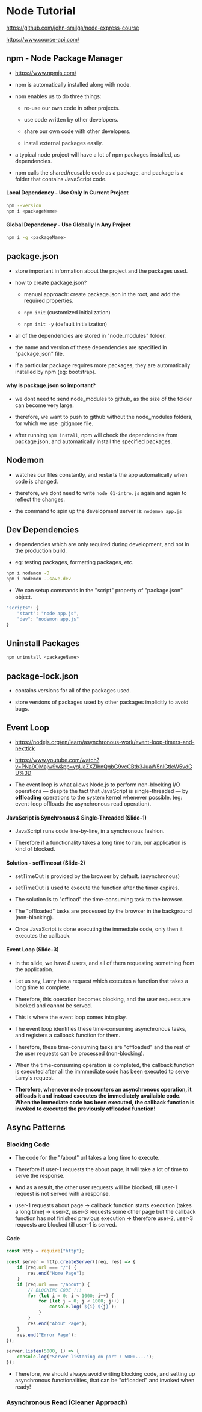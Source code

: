 # Node Tutorial

https://github.com/john-smilga/node-express-course

https://www.course-api.com/

## npm - Node Package Manager

-   https://www.npmjs.com/

-   npm is automatically installed along with node.

-   npm enables us to do three things:

    -   re-use our own code in other projects.

    -   use code written by other developers.

    -   share our own code with other developers.

    -   install external packages easily.

-   a typical node project will have a lot of npm packages installed, as dependencies.

-   npm calls the shared/reusable code as a package, and package is a folder that contains JavaScript code.

#### Local Dependency - Use Only In Current Project

```sh
npm --version
npm i <packageName>
```

#### Global Dependency - Use Globally In Any Project

```sh
npm i -g <packageName>
```

## package.json

-   store important information about the project and the packages used.

-   how to create package.json?

    -   manual approach: create package.json in the root, and add the required properties.

    -   `npm init` (customized initialization)

    -   `npm init -y` (default initialization)

-   all of the dependencies are stored in "node_modules" folder.

-   the name and version of these dependencies are specified in "package.json" file.

-   if a particular package requires more packages, they are automatically installed by npm (eg: bootstrap).

#### why is package.json so important?

-   we dont need to send node_modules to github, as the size of the folder can become very large.

-   therefore, we want to push to github without the node_modules folders, for which we use .gitignore file.

-   after running `npm install`, npm will check the dependencies from package.json, and automatically install the specified packages.

## Nodemon

-   watches our files constantly, and restarts the app automatically when code is changed.

-   therefore, we dont need to write `node 01-intro.js` again and again to reflect the changes.

-   the command to spin up the development server is: `nodemon app.js`

## Dev Dependencies

-   dependencies which are only required during development, and not in the production build.

-   eg: testing packages, formatting packages, etc.

```sh
npm i nodemon -D
npm i nodemon --save-dev
```

-   We can setup commands in the "script" property of "package.json" object.

```js
"scripts": {
    "start": "node app.js",
    "dev": "nodemon app.js"
}
```

## Uninstall Packages

```sh
npm uninstall <packageName>
```

## package-lock.json

-   contains versions for all of the packages used.

-   store versions of packages used by other packages implicitly to avoid bugs.

## Event Loop

-   https://nodejs.org/en/learn/asynchronous-work/event-loop-timers-and-nexttick

-   https://www.youtube.com/watch?v=PNa9OMajw9w&pp=ygUaZXZlbnQgbG9vcCBtb3JuaW5nIGtleW5vdGU%3D

-   The event loop is what allows Node.js to perform non-blocking I/O operations — despite the fact that JavaScript is single-threaded — by **offloading** operations to the system kernel whenever possible. (eg: event-loop offloads the asynchronous read operation).

#### JavaScript is Synchronous & Single-Threaded (Slide-1)

-   JavaScript runs code line-by-line, in a synchronous fashion.

-   Therefore if a functionality takes a long time to run, our application is kind of blocked.

#### Solution - setTimeout (Slide-2)

-   setTimeOut is provided by the browser by default. (asynchronous)

-   setTimeOut is used to execute the function after the timer expires.

-   The solution is to "offload" the time-consuming task to the browser.

-   The "offloaded" tasks are processed by the browser in the background (non-blocking).

-   Once JavaScript is done executing the immediate code, only then it executes the callback.

#### Event Loop (Slide-3)

-   In the slide, we have 8 users, and all of them requesting something from the application.
-   Let us say, Larry has a request which executes a function that takes a long time to complete.
-   Therefore, this operation becomes blocking, and the user requests are blocked and cannot be served.

-   This is where the event loop comes into play.
-   The event loop identifies these time-consuming asynchronous tasks, and registers a callback function for them.
-   Therefore, these time-consuming tasks are "offloaded" and the rest of the user requests can be processed (non-blocking).
-   When the time-consuming operation is completed, the callback function is executed after all the immmediate code has been executed to serve Larry's request.

-   **Therefore, whenever node encounters an asynchronous operation, it offloads it and instead executes the immediately availaible code. When the immediate code has been executed, the callback function is invoked to executed the previously offloaded function!**

## Async Patterns

### Blocking Code

-   The code for the "/about" url takes a long time to execute.

-   Therefore if user-1 requests the about page, it will take a lot of time to serve the response.

-   And as a result, the other user requests will be blocked, till user-1 request is not served with a response.

-   user-1 requests about page -> callback function starts execution (takes a long time) -> user-2, user-3 requests some other page but the callback function has not finished previous execution -> therefore user-2, user-3 requests are blocked till user-1 is served.

#### Code

```js
const http = require("http");

const server = http.createServer((req, res) => {
    if (req.url === "/") {
        res.end("Home Page");
    }
    if (req.url === "/about") {
        // BLOCKING CODE !!!
        for (let i = 0; i < 1000; i++) {
            for (let j = 0; j < 1000; j++) {
                console.log(`${i} ${j}`);
            }
        }
        res.end("About Page");
    }
    res.end("Error Page");
});

server.listen(5000, () => {
    console.log("Server listening on port : 5000....");
});
```

-   Therefore, we should always avoid writing blocking code, and setting up asynchronous functionalities, that can be "offloaded" and invoked when ready!

### Asynchronous Read (Cleaner Approach)
